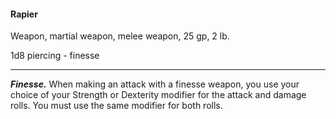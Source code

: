 #### Rapier

Weapon, martial weapon, melee weapon, 25 gp, 2 lb.

1d8 piercing  - finesse

---

***Finesse.*** When making an attack with a finesse weapon, you use your choice of your Strength or Dexterity modifier for the attack and damage rolls. You must use the same modifier for both rolls.